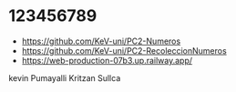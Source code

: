 # 123456789
 - https://github.com/KeV-uni/PC2-Numeros
 - https://github.com/KeV-uni/PC2-RecoleccionNumeros
 - https://web-production-07b3.up.railway.app/

kevin Pumayalli
Kritzan Sullca
